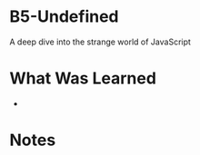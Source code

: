 # B5-Undefined

<p>A deep dive into the strange world of JavaScript</p>

<h1>What Was Learned</h1>
 <ul>

  <li> </h1>

 </ul>
 
<h1>Notes</h1>

